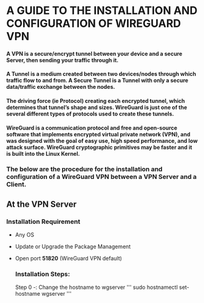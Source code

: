 
# A GUIDE TO THE INSTALLATION AND CONFIGURATION OF WIREGUARD VPN 

#### A VPN is a secure/encrypt tunnel between your device and a secure Server, then sending your traffic through it. 

#### A Tunnel is a medium created between two devices/nodes through which traffic flow to and from. A Secure Tunnel is a Tunnel with only a secure data/traffic exchange between the nodes.

#### The driving force (ie Protocol) creating each encrypted tunnel, which determines that tunnel’s shape and sizes. WireGuard is just one of the several different types of protocols used to create these tunnels.

#### WireGuard is a communication protocol and free and open-source software that implements encrypted virtual private network (VPN), and was designed with the goal of easy use, high speed performance, and low attack surface. WireGuard cryptographic primitives may be faster and it is built into the Linux Kernel.


### The below are the procedure for the installation and configuration of a WireGuard VPN between a VPN Server and a Client.

## At the VPN Server
   ### Installation Requirement
 - Any OS
 - Update or Upgrade the Package Management
 - Open port **51820** (WireGuard VPN default)

   ### Installation Steps:
     Step 0 -:   Change the hostname to wgserver
                  '''
                        sudo hostnamectl set-hostname wgserver
                  '''
